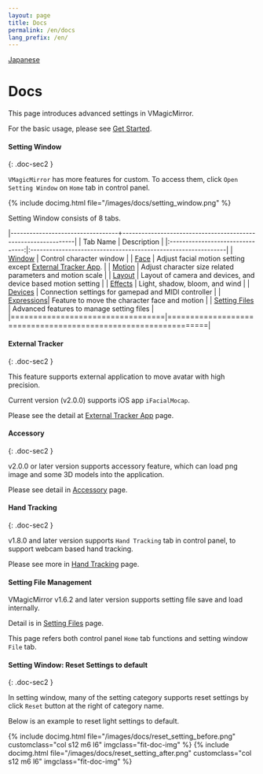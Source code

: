 ```yaml
---
layout: page
title: Docs
permalink: /en/docs
lang_prefix: /en/
---
```


[Japanese](../docs)

# Docs

This page introduces advanced settings in VMagicMirror.

For the basic usage, please see [Get Started](./get_started).

#### Setting Window
{: .doc-sec2 }

`VMagicMirror` has more features for custom. To access them, click `Open Setting Window` on `Home` tab in control panel.

{% include docimg.html file="/images/docs/setting_window.png" %}

Setting Window consists of 8 tabs.

|----------------------------------+---------------------------------------------------------------|
| Tab Name                         | Description                                                   |
|:--------------------------------:|:--------------------------------------------------------------|
| [Window](./docs/window)          | Control character window                                      |
| [Face](./docs/face)              | Adjust facial motion setting except [External Tracker App](./docs/external_tracker).      |
| [Motion](./docs/motion)          | Adjust character size related parameters and motion scale     |
| [Layout](./docs/layout)          | Layout of camera and devices, and device based motion setting |
| [Effects](./docs/effects)        | Light, shadow, bloom, and wind                                |
| [Devices](./docs/devices)        | Connection settings for gamepad and MIDI controller          |
| [Expressions](./docs/expressions)| Feature to move the character face and motion                 |
| [Setting Files](./docs/setting_files) | Advanced features to manage setting files |
|==================================|===============================================================|


#### External Tracker
{: .doc-sec2 }

This feature supports external application to move avatar with high precision.

Current version (v2.0.0) supports iOS app `iFacialMocap`.

Please see the detail at [External Tracker App](./docs/external_tracker) page.

#### Accessory
{: .doc-sec2 }

v2.0.0 or later version supports accessory feature, which can load png image and some 3D models into the application.

Please see detail in [Accessory](./docs/accessory) page.


#### Hand Tracking
{: .doc-sec2 }

v1.8.0 and later version supports `Hand Tracking` tab in control panel, to support webcam based hand tracking.

Please see more in [Hand Tracking](./docs/hand_tracking) page.


#### Setting File Management

VMagicMirror v1.6.2 and later version supports setting file save and load internally.

Detail is in [Setting Files](./docs/setting_files) page.

This page refers both control panel `Home` tab functions and setting window `File` tab.


#### Setting Window: Reset Settings to default
{: .doc-sec2 }

In setting window, many of the setting category supports reset settings by click `Reset` button at the right of category name.

Below is an example to reset light settings to default.

<div class="row">
{% include docimg.html file="/images/docs/reset_setting_before.png" customclass="col s12 m6 l6" imgclass="fit-doc-img" %}
{% include docimg.html file="/images/docs/reset_setting_after.png" customclass="col s12 m6 l6" imgclass="fit-doc-img" %}
</div>

